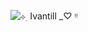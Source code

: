 ![⊹ ࣭ Ivantill _♡ ᵎᵎ](https://github.com/user-attachments/assets/d4522665-d1f7-4a16-8a26-dde5e02f1dbe)



